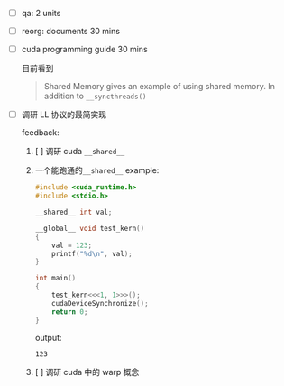 * [ ] qa: 2 units

* [ ] reorg: documents 30 mins

* [ ] cuda programming guide 30 mins

    目前看到

    > Shared Memory gives an example of using shared memory. In addition to `__syncthreads()`

* [ ] 调研 LL 协议的最简实现

    feedback:

    1. [ ] 调研 cuda `__shared__`

    2. 一个能跑通的`__shared__` example:

        ```cpp
        #include <cuda_runtime.h>
        #include <stdio.h>

        __shared__ int val;

        __global__ void test_kern()
        {
            val = 123;
            printf("%d\n", val);
        }

        int main()
        {
            test_kern<<<1, 1>>>();
            cudaDeviceSynchronize();
            return 0;
        }
        ```

        output:

        ```
        123
        ```

    3. [ ] 调研 cuda 中的 warp 概念
